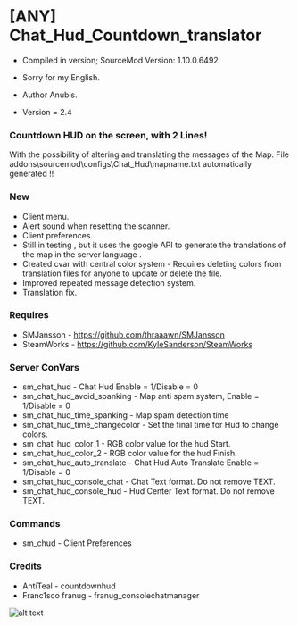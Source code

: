 # [ANY] Chat_Hud_Countdown_translator

* Compiled in version; SourceMod Version: 1.10.0.6492
* Sorry for my English.

* Author Anubis.
* Version = 2.4

### Countdown HUD on the screen, with 2 Lines!
With the possibility of altering and translating the messages of the Map.
File addons\sourcemod\configs\Chat_Hud\mapname.txt
automatically generated !!

### New

* Client menu.
* Alert sound when resetting the scanner.
* Client preferences.
* Still in testing , but it uses the google API to generate the translations of the map in the server language .
* Created cvar with central color system - Requires deleting colors from translation files for anyone to update or delete the file.
* Improved repeated message detection system.
* Translation fix.

### Requires

* SMJansson - https://github.com/thraaawn/SMJansson
* SteamWorks - https://github.com/KyleSanderson/SteamWorks

### Server ConVars

* sm_chat_hud - Chat Hud Enable = 1/Disable = 0
* sm_chat_hud_avoid_spanking - Map anti spam system, Enable = 1/Disable = 0
* sm_chat_hud_time_spanking - Map spam detection time
* sm_chat_hud_time_changecolor - Set the final time for Hud to change colors.
* sm_chat_hud_color_1 - RGB color value for the hud Start.
* sm_chat_hud_color_2 - RGB color value for the hud Finish.
* sm_chat_hud_auto_translate - Chat Hud Auto Translate Enable = 1/Disable = 0
* sm_chat_hud_console_chat - Chat Text format. Do not remove TEXT.
* sm_chat_hud_console_hud - Hud Center Text format. Do not remove TEXT.

### Commands

* sm_chud - Client Preferences

### Credits

* AntiTeal - countdownhud
* Franc1sco franug - franug_consolechatmanager

![alt text](https://raw.githubusercontent.com/Stewart-Anubis/Chat-Hud-Countdown-Translator-Anubis-Edition/main/img/1.jpg)
